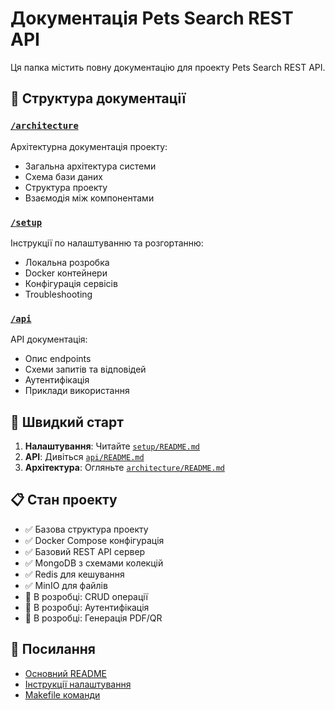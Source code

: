# Документація Pets Search REST API

Ця папка містить повну документацію для проекту Pets Search REST API.

## 📁 Структура документації

### [`/architecture`](./architecture/README.md)
Архітектурна документація проекту:
- Загальна архітектура системи
- Схема бази даних
- Структура проекту
- Взаємодія між компонентами

### [`/setup`](./setup/README.md)
Інструкції по налаштуванню та розгортанню:
- Локальна розробка
- Docker контейнери
- Конфігурація сервісів
- Troubleshooting

### [`/api`](./api/README.md)
API документація:
- Опис endpoints
- Схеми запитів та відповідей
- Аутентифікація
- Приклади використання

## 🚀 Швидкий старт

1. **Налаштування**: Читайте [`setup/README.md`](./setup/README.md)
2. **API**: Дивіться [`api/README.md`](./api/README.md)
3. **Архітектура**: Огляньте [`architecture/README.md`](./architecture/README.md)

## 📋 Стан проекту

- ✅ Базова структура проекту
- ✅ Docker Compose конфігурація
- ✅ Базовий REST API сервер
- ✅ MongoDB з схемами колекцій
- ✅ Redis для кешування
- ✅ MinIO для файлів
- 🔄 В розробці: CRUD операції
- 🔄 В розробці: Аутентифікація
- 🔄 В розробці: Генерація PDF/QR

## 🔗 Посилання

- [Основний README](../README.md)
- [Інструкції налаштування](../SETUP.md)
- [Makefile команди](../Makefile)
